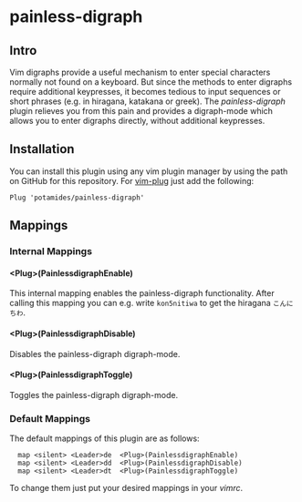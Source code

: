 # painless-digraph

## Intro

Vim digraphs provide a useful mechanism to enter special characters normally
not found on a keyboard. But since the methods to enter digraphs require
additional keypresses, it becomes tedious to input sequences or short phrases
(e.g. in hiragana, katakana or greek).
The *painless-digraph* plugin relieves you from this pain and provides a
digraph-mode which allows you to enter digraphs directly, without additional
keypresses.

## Installation

You can install this plugin using any vim plugin manager by using the path on
GitHub for this repository. For
[vim-plug](https://github.com/junegunn/vim-plug) just add the following:

```vim
Plug 'potamides/painless-digraph'
```

## Mappings

### Internal Mappings

#### \<Plug\>(PainlessdigraphEnable)

This internal mapping enables the painless-digraph functionality. After calling
this mapping you can e.g. write `kon5nitiwa` to get the hiragana `こんにちわ`.

#### \<Plug\>(PainlessdigraphDisable)

Disables the painless-digraph digraph-mode.

#### \<Plug\>(PainlessdigraphToggle)

Toggles the painless-digraph digraph-mode.

### Default Mappings

The default mappings of this plugin are as follows: 
```vim
  map <silent> <Leader>de  <Plug>(PainlessdigraphEnable)
  map <silent> <Leader>dd  <Plug>(PainlessdigraphDisable)
  map <silent> <Leader>dt  <Plug>(PainlessdigraphToggle)
```
To change them just put your desired mappings in your *vimrc*.
